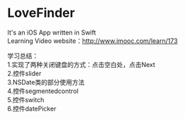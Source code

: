 # LoveFinder

 It's an iOS App written in Swift <br />
Learning Video website：http://www.imooc.com/learn/173 <br />

学习总结：<br />
1.实现了两种关闭键盘的方式：点击空白处，点击Next<br />
2.控件slider<br />
3.NSDate类的部分使用方法<br />
4.控件segmentedcontrol<br />
5.控件switch<br />
6.控件datePicker
